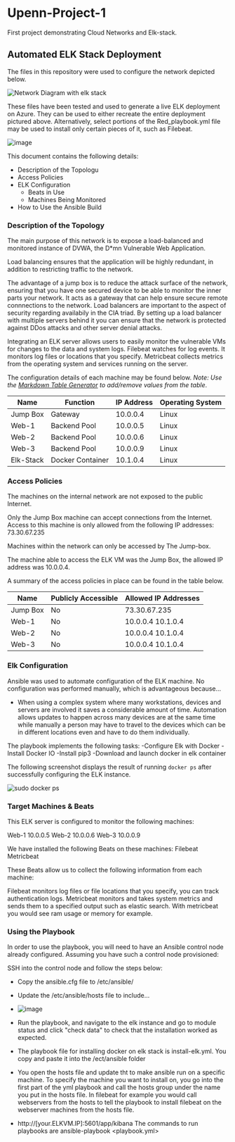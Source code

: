 # Upenn-Project-1
First project demonstrating Cloud Networks and Elk-stack.
## Automated ELK Stack Deployment

The files in this repository were used to configure the network depicted below.


![Network Diagram with elk stack](https://user-images.githubusercontent.com/80349924/110812027-41a38a80-8255-11eb-9ac5-6d5d2d469bf8.JPG)

These files have been tested and used to generate a live ELK deployment on Azure. They can be used to either recreate the entire deployment pictured above. Alternatively, select portions of the Red_playbook.yml file may be used to install only certain pieces of it, such as Filebeat.

 ![image](https://user-images.githubusercontent.com/80349924/110509350-0297fc80-80d0-11eb-8714-d5a7f2028581.png)


This document contains the following details:
- Description of the Topologu
- Access Policies
- ELK Configuration
  - Beats in Use
  - Machines Being Monitored
- How to Use the Ansible Build


### Description of the Topology

The main purpose of this network is to expose a load-balanced and monitored instance of DVWA, the D*mn Vulnerable Web Application.

Load balancing ensures that the application will be highly redundant, in addition to restricting traffic to the network.

The advantage of a jump box is to reduce the attack surface of the network, ensuring that you have one secured device to be able to monitor the inner parts your network. It acts as a gateway that can help ensure secure remote connnections to the network.
Load balancers are important to the aspect of security regarding availabily in the CIA triad. By setting up a load balancer with multiple servers behind it you can ensure that the network is protected against DDos attacks and other server denial attacks.

Integrating an ELK server allows users to easily monitor the vulnerable VMs for changes to the data and system logs.
Filebeat watches for log events. It monitors log files or locations that you specify.
Metricbeat collects metrics from the operating system and services running on the server.

The configuration details of each machine may be found below.
_Note: Use the [Markdown Table Generator](http://www.tablesgenerator.com/markdown_tables) to add/remove values from the table_.

| Name     | Function         | IP Address | Operating System |
|----------|------------------|------------|------------------|
| Jump Box | Gateway          | 10.0.0.4   | Linux            |
| Web-1    | Backend Pool     | 10.0.0.5   | Linux            |
| Web-2    | Backend Pool     | 10.0.0.6   | Linux            |
| Web-3    | Backend Pool     | 10.0.0.9   | Linux            |
|Elk-Stack | Docker Container | 10.1.0.4   | Linux            |

### Access Policies

The machines on the internal network are not exposed to the public Internet. 

Only the Jump Box machine can accept connections from the Internet. Access to this machine is only allowed from the following IP addresses:
73.30.67.235

Machines within the network can only be accessed by The Jump-box.

The machine able to access the ELK VM was the Jump Box, the allowed IP address was 10.0.0.4.

A summary of the access policies in place can be found in the table below.

| Name     | Publicly Accessible | Allowed IP Addresses                           |
|----------|---------------------|------------------------------------------------|
| Jump Box | No                  | 73.30.67.235                                   |
| Web-1    | No                  | 10.0.0.4 10.1.0.4                              |
| Web-2    | No                  | 10.0.0.4 10.1.0.4                              |
| Web-3    | No                  | 10.0.0.4 10.1.0.4                              |
### Elk Configuration

Ansible was used to automate configuration of the ELK machine. No configuration was performed manually, which is advantageous because...
- When using a complex system where many workstations, devices and servers are involved it saves a considerable amount of time.
Automation allows updates to happen across many devices are at the same time while manually a person may have to travel to the devices
which can be in different locations even and have to do them individually.

The playbook implements the following tasks:
-Configure Elk with Docker
-Install Docker IO
-Install pip3
-Download and launch docker in elk container 

The following screenshot displays the result of running `docker ps` after successfully configuring the ELK instance.

![sudo docker ps](https://user-images.githubusercontent.com/80349924/110660970-1a37b980-8192-11eb-8a85-6cf014135934.JPG)


### Target Machines & Beats
This ELK server is configured to monitor the following machines:

 Web-1 10.0.0.5
 Web-2 10.0.0.6
 Web-3 10.0.0.9

We have installed the following Beats on these machines:
Filebeat
Metricbeat

These Beats allow us to collect the following information from each machine:

Filebeat monitors log files or file locations that you specify, you can track authentication logs. Metricbeat monitors and takes system metrics and sends them to a specified output such as elastic search. With metricbeat you would see ram usage or memory for example.


### Using the Playbook
In order to use the playbook, you will need to have an Ansible control node already configured. Assuming you have such a control node provisioned: 

SSH into the control node and follow the steps below:
- Copy the ansible.cfg file to /etc/ansible/
- Update the /etc/ansible/hosts file to include...
- ![image](https://user-images.githubusercontent.com/80349924/110663898-e8742200-8194-11eb-8d32-84355f9c4b0b.png)

- Run the playbook, and navigate to the elk instance and go to module status and click "check data" to check that the installation worked as expected.


- The playbook file for installing docker on elk stack is install-elk.yml.
 You copy and paste it into the /ect/ansible folder
- You open the hosts file and update tht to make ansible run on a specific machine. To specify the machine you want to install on, you go into the first part of the yml playbook and call the hosts group under the name you put in the hosts file. In filebeat for example you would call webservers from the hosts to tell the playbook to install filebeat on the webserver machines from the hosts file.

- http://[your.ELKVM.IP]:5601/app/kibana
The commands to run playbooks are ansible-playbook <playbook.yml> 
